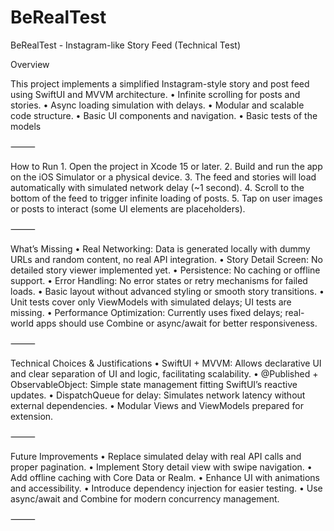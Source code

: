 # BeRealTest

BeRealTest - Instagram-like Story Feed (Technical Test)

Overview

This project implements a simplified Instagram-style story and post feed using SwiftUI and MVVM architecture.
    • Infinite scrolling for posts and stories.
    • Async loading simulation with delays.
    • Modular and scalable code structure.
    • Basic UI components and navigation.
    • Basic tests of the models 

⸻

How to Run
    1.    Open the project in Xcode 15 or later.
    2.    Build and run the app on the iOS Simulator or a physical device.
    3.    The feed and stories will load automatically with simulated network delay (~1 second).
    4.    Scroll to the bottom of the feed to trigger infinite loading of posts.
    5.    Tap on user images or posts to interact (some UI elements are placeholders).

⸻

What’s Missing
    •    Real Networking: Data is generated locally with dummy URLs and random content, no real API integration.
    •    Story Detail Screen: No detailed story viewer implemented yet.
    •    Persistence: No caching or offline support.
    •    Error Handling: No error states or retry mechanisms for failed loads.
    •    Basic layout without advanced styling or smooth story transitions.
    •    Unit tests cover only ViewModels with simulated delays; UI tests are missing.
    •    Performance Optimization: Currently uses fixed delays; real-world apps should use Combine or async/await for better responsiveness.

⸻

Technical Choices & Justifications
    •    SwiftUI + MVVM: Allows declarative UI and clear separation of UI and logic, facilitating scalability.
    •    @Published + ObservableObject: Simple state management fitting SwiftUI’s reactive updates.
    •    DispatchQueue for delay: Simulates network latency without external dependencies.
    •    Modular Views and ViewModels prepared for extension.

⸻

Future Improvements
    •    Replace simulated delay with real API calls and proper pagination.
    •    Implement Story detail view with swipe navigation.
    •    Add offline caching with Core Data or Realm.
    •    Enhance UI with animations and accessibility.
    •    Introduce dependency injection for easier testing.
    •    Use async/await and Combine for modern concurrency management.

⸻
